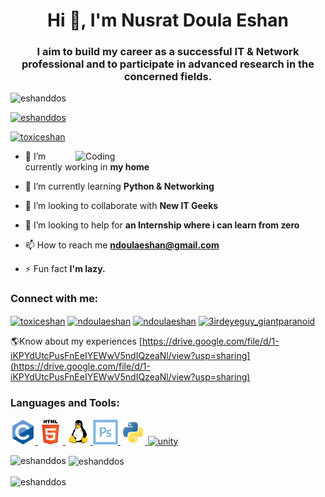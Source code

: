 <h1 align="center">Hi 👋, I'm Nusrat Doula Eshan</h1>
<h3 align="center">I aim to build my career as a successful IT & Network professional and to participate in advanced research in the concerned fields.</h3>

<p align="left"> <img src="https://komarev.com/ghpvc/?username=eshanddos&label=Profile%20views&color=0e75b6&style=flat" alt="eshanddos" /> </p>

<p align="left"> <a href="https://github.com/ryo-ma/github-profile-trophy"><img src="https://github-profile-trophy.vercel.app/?username=eshanddos" alt="eshanddos" /></a> </p>

<p align="left"> <a href="https://twitter.com/toxiceshan" target="blank"><img src="https://img.shields.io/twitter/follow/toxiceshan?logo=twitter&style=for-the-badge" alt="toxiceshan" /></a> </p>
<img align="right" alt="Coding" width="400" src="https://media1.tenor.com/images/a65134d2c920a7d10312416c12ee1234/tenor.gif?itemid=7431307">

- 🔭 I’m currently working in **my home**

- 🌱 I’m currently learning **Python & Networking**

- 👯 I’m looking to collaborate with **New IT Geeks**

- 🤝 I’m looking to help for **an Internship where i can learn from zero**

- 📫 How to reach me **ndoulaeshan@gmail.com**

- ⚡ Fun fact **I'm lazy.**

<h3 align="left">Connect with me:</h3>
<p align="left">
<a href="https://twitter.com/toxiceshan" target="blank"><img align="center" src="https://raw.githubusercontent.com/rahuldkjain/github-profile-readme-generator/neutral-icons/src/images/icons/Social/twitter.svg" alt="toxiceshan" height="30" width="40" /></a>
<a href="https://linkedin.com/in/ndoulaeshan" target="blank"><img align="center" src="https://raw.githubusercontent.com/rahuldkjain/github-profile-readme-generator/neutral-icons/src/images/icons/Social/linked-in-alt.svg" alt="ndoulaeshan" height="30" width="40" /></a>
<a href="https://fb.com/ndoulaeshan" target="blank"><img align="center" src="https://raw.githubusercontent.com/rahuldkjain/github-profile-readme-generator/neutral-icons/src/images/icons/Social/facebook.svg" alt="ndoulaeshan" height="30" width="40" /></a>
<a href="https://instagram.com/3irdeyeguy_giantparanoid" target="blank"><img align="center" src="https://raw.githubusercontent.com/rahuldkjain/github-profile-readme-generator/neutral-icons/src/images/icons/Social/instagram.svg" alt="3irdeyeguy_giantparanoid" height="30" width="40" /></a>
</p>

🌎Know about my experiences [https://drive.google.com/file/d/1-iKPYdUtcPusFnEeIYEWwV5ndIQzeaNl/view?usp=sharing](https://drive.google.com/file/d/1-iKPYdUtcPusFnEeIYEWwV5ndIQzeaNl/view?usp=sharing)


<h3 align="left">Languages and Tools:</h3>
<p align="left"> <a href="https://www.cprogramming.com/" target="_blank"> <img src="https://raw.githubusercontent.com/devicons/devicon/master/icons/c/c-original.svg" alt="c" width="40" height="40"/> </a> <a href="https://www.w3.org/html/" target="_blank"> <img src="https://raw.githubusercontent.com/devicons/devicon/master/icons/html5/html5-original-wordmark.svg" alt="html5" width="40" height="40"/> </a> <a href="https://www.linux.org/" target="_blank"> <img src="https://raw.githubusercontent.com/devicons/devicon/master/icons/linux/linux-original.svg" alt="linux" width="40" height="40"/> </a> <a href="https://www.photoshop.com/en" target="_blank"> <img src="https://raw.githubusercontent.com/devicons/devicon/master/icons/photoshop/photoshop-line.svg" alt="photoshop" width="40" height="40"/> </a> <a href="https://www.python.org" target="_blank"> <img src="https://raw.githubusercontent.com/devicons/devicon/master/icons/python/python-original.svg" alt="python" width="40" height="40"/> </a> <a href="https://unity.com/" target="_blank"> <img src="https://www.vectorlogo.zone/logos/unity3d/unity3d-icon.svg" alt="unity" width="40" height="40"/> </a> </p>

<p><img align="left" src="https://github-readme-stats.vercel.app/api/top-langs?username=eshanddos&show_icons=true&locale=en&layout=compact" alt="eshanddos" /></p>

<p>&nbsp;<img align="center" src="https://github-readme-stats.vercel.app/api?username=eshanddos&show_icons=true&locale=en" alt="eshanddos" /></p>

<p><img align="center" src="https://github-readme-streak-stats.herokuapp.com/?user=eshanddos&" alt="eshanddos" /></p>
